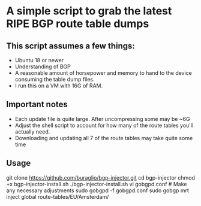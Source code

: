 # A simple script to grab the latest RIPE BGP route table dumps

## This script assumes a few things:

* Ubuntu 18 or newer
* Understanding of BGP
* A reasonable amount of horsepower and memory to hand to the device consuming the table dump files.
* I run this on a VM with 16G of RAM.

## Important notes
* Each update file is quite large. After uncompressing some may be ~6G
* Adjust the shell script to account for how many of the route tables you'll actually need.
* Downloading and updating all 7 of the route tables may take quite some time

## Usage

   git clone https://github.com/buraglio/bgp-injector.git
   cd bgp-injector
   chmod +x bgp-injector-install.sh
   ./bgp-injector-install.sh
   vi gobgpd.conf # Make any necessary adjustments
   sudo gobgpd -f gobgpd.conf
   sudo gobgp mrt inject global route-tables/EU/Amsterdam/<filename>
